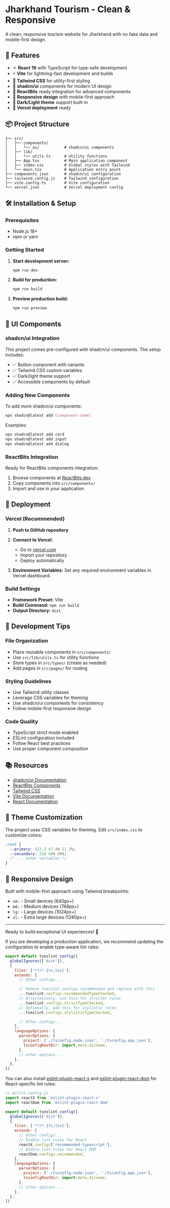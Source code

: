 # Jharkhand Tourism - Clean & Responsive

A clean, responsive tourism website for Jharkhand with no fake data and mobile-first design.

## 🚀 Features

- ⚛️ **React 19** with TypeScript for type-safe development
- ⚡ **Vite** for lightning-fast development and builds
- 🎨 **Tailwind CSS** for utility-first styling
- 🎯 **shadcn/ui** components for modern UI design
- 🔧 **ReactBits** ready integration for advanced components
- 📱 **Responsive design** with mobile-first approach
- 🌙 **Dark/Light theme** support built-in
- 🚀 **Vercel deployment** ready

## 📦 Project Structure

```
├── src/
│   ├── components/
│   │   └── ui/           # shadcn/ui components
│   ├── lib/
│   │   └── utils.ts      # Utility functions
│   ├── App.tsx           # Main application component
│   ├── index.css         # Global styles with Tailwind
│   └── main.tsx          # Application entry point
├── components.json       # shadcn/ui configuration
├── tailwind.config.js    # Tailwind configuration
├── vite.config.ts        # Vite configuration
└── vercel.json           # Vercel deployment config
```

## 🛠️ Installation & Setup

### Prerequisites
- Node.js 18+ 
- npm or yarn

### Getting Started

1. **Start development server:**
   ```bash
   npm run dev
   ```

2. **Build for production:**
   ```bash
   npm run build
   ```

3. **Preview production build:**
   ```bash
   npm run preview
   ```

## 🎨 UI Components

### shadcn/ui Integration

This project comes pre-configured with shadcn/ui components. The setup includes:

- ✅ Button component with variants
- ✅ Tailwind CSS custom variables
- ✅ Dark/light theme support
- ✅ Accessible components by default

### Adding New Components

To add more shadcn/ui components:

```bash
npx shadcn@latest add [component-name]
```

Examples:
```bash
npx shadcn@latest add card
npx shadcn@latest add input
npx shadcn@latest add dialog
```

### ReactBits Integration

Ready for ReactBits components integration:

1. Browse components at [ReactBits.dev](https://reactbits.dev/)
2. Copy components into `src/components/`
3. Import and use in your application

## 🚀 Deployment

### Vercel (Recommended)

1. **Push to GitHub repository**

2. **Connect to Vercel:**
   - Go to [vercel.com](https://vercel.com)
   - Import your repository
   - Deploy automatically

3. **Environment Variables:**
   Set any required environment variables in Vercel dashboard.

### Build Settings
- **Framework Preset:** Vite
- **Build Command:** `npm run build`
- **Output Directory:** `dist`

## 🎯 Development Tips

### File Organization
- Place reusable components in `src/components/`
- Use `src/lib/utils.ts` for utility functions
- Store types in `src/types/` (create as needed)
- Add pages in `src/pages/` for routing

### Styling Guidelines
- Use Tailwind utility classes
- Leverage CSS variables for theming
- Use shadcn/ui components for consistency
- Follow mobile-first responsive design

### Code Quality
- TypeScript strict mode enabled
- ESLint configuration included
- Follow React best practices
- Use proper component composition

## 📚 Resources

- [shadcn/ui Documentation](https://ui.shadcn.com/)
- [ReactBits Components](https://reactbits.dev/)
- [Tailwind CSS](https://tailwindcss.com/)
- [Vite Documentation](https://vitejs.dev/)
- [React Documentation](https://react.dev/)

## 🎨 Theme Customization

The project uses CSS variables for theming. Edit `src/index.css` to customize colors:

```css
:root {
  --primary: 222.2 47.4% 11.2%;
  --secondary: 210 40% 96%;
  /* ... other variables */
}
```

## 📱 Responsive Design

Built with mobile-first approach using Tailwind breakpoints:

- `sm:` - Small devices (640px+)
- `md:` - Medium devices (768px+)
- `lg:` - Large devices (1024px+)
- `xl:` - Extra large devices (1280px+)

---

Ready to build exceptional UI experiences! 🚀

If you are developing a production application, we recommend updating the configuration to enable type-aware lint rules:

```js
export default tseslint.config([
  globalIgnores(['dist']),
  {
    files: ['**/*.{ts,tsx}'],
    extends: [
      // Other configs...

      // Remove tseslint.configs.recommended and replace with this
      ...tseslint.configs.recommendedTypeChecked,
      // Alternatively, use this for stricter rules
      ...tseslint.configs.strictTypeChecked,
      // Optionally, add this for stylistic rules
      ...tseslint.configs.stylisticTypeChecked,

      // Other configs...
    ],
    languageOptions: {
      parserOptions: {
        project: ['./tsconfig.node.json', './tsconfig.app.json'],
        tsconfigRootDir: import.meta.dirname,
      },
      // other options...
    },
  },
])
```

You can also install [eslint-plugin-react-x](https://github.com/Rel1cx/eslint-react/tree/main/packages/plugins/eslint-plugin-react-x) and [eslint-plugin-react-dom](https://github.com/Rel1cx/eslint-react/tree/main/packages/plugins/eslint-plugin-react-dom) for React-specific lint rules:

```js
// eslint.config.js
import reactX from 'eslint-plugin-react-x'
import reactDom from 'eslint-plugin-react-dom'

export default tseslint.config([
  globalIgnores(['dist']),
  {
    files: ['**/*.{ts,tsx}'],
    extends: [
      // Other configs...
      // Enable lint rules for React
      reactX.configs['recommended-typescript'],
      // Enable lint rules for React DOM
      reactDom.configs.recommended,
    ],
    languageOptions: {
      parserOptions: {
        project: ['./tsconfig.node.json', './tsconfig.app.json'],
        tsconfigRootDir: import.meta.dirname,
      },
      // other options...
    },
  },
])
```
